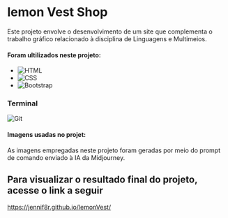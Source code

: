 # lemon Vest Shop

Este projeto envolve o desenvolvimento de um site que complementa o trabalho gráfico relacionado à disciplina de Linguagens e Multimeios.

#### Foram ultilizados neste projeto:

* ![HTML](https://img.shields.io/badge/HTML-Programming%20Language-orange)
* ![CSS](https://img.shields.io/badge/CSS-Programming%20Language-blue)
* ![Bootstrap](https://img.shields.io/badge/Bootstrap-Framework-563D7C?style=for-the-badge&logo=bootstrap&logoColor=white)
### Terminal

![Git](https://img.shields.io/badge/GIT-E44C30?style=for-the-badge&logo=git&logoColor=white)

#### Imagens usadas no projet:   
As imagens empregadas neste projeto foram geradas por meio do prompt de comando enviado à IA da Midjourney. 

## Para visualizar o resultado final do projeto, acesse o link a seguir 
https://jennif8r.github.io/lemonVest/

